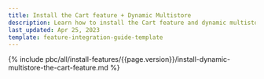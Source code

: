 ```yaml
---
title: Install the Cart feature + Dynamic Multistore
description: Learn how to install the Cart feature and dynamic multistore in Spryker Cloud Commerce OS.
last_updated: Apr 25, 2023
template: feature-integration-guide-template
---
```


{% include pbc/all/install-features/{{page.version}}/install-dynamic-multistore-the-cart-feature.md %} <!-- To edit, see /_includes/pbc/all/install-features/202311.0/install-the-dynamic-store-cms-feature.md -->
